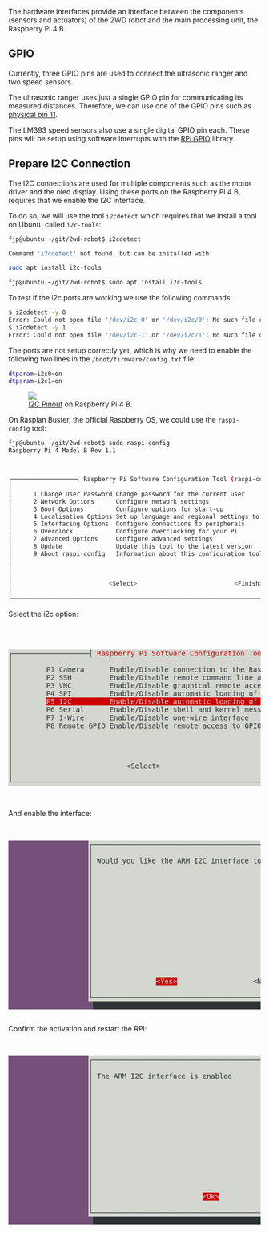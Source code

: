 The hardware interfaces provide an interface between the components (sensors and actuators) of the 2WD robot and
the main processing unit, the Raspberry Pi 4 B.

## GPIO

Currently, three GPIO pins are used to connect the ultrasonic ranger and two speed sensors.

The ultrasonic ranger uses just a single GPIO pin for communicating its measured distances.
Therefore, we can use one of the GPIO pins such as [physical pin 11](https://pinout.xyz/pinout/pin11_gpio17).

The LM393 speed sensors also use a single digital GPIO pin each. These pins will be setup using software interrupts with the [RPi.GPIO](https://pypi.org/project/RPi.GPIO/) library. 

## Prepare I2C Connection

The I2C connections are used for multiple components such as the motor driver and the oled display.
Using these ports on the Raspberry Pi 4 B, requires that we enable the I2C interface. 

To do so, we will use the tool `i2cdetect` which requires that we install a tool on Ubuntu called `i2c-tools`:

```bash
fjp@ubuntu:~/git/2wd-robot$ i2cdetect

Command 'i2cdetect' not found, but can be installed with:

sudo apt install i2c-tools

fjp@ubuntu:~/git/2wd-robot$ sudo apt install i2c-tools
```

To test if the i2c ports are working we use the following commands:

```bash
$ i2cdetect -y 0
Error: Could not open file '/dev/i2c-0' or '/dev/i2c/0': No such file or directory
$ i2cdetect -y 1
Error: Could not open file '/dev/i2c-1' or '/dev/i2c/1': No such file or directory
``` 

The ports are not setup correctly yet, which is why we need to enable the following two lines in the `/boot/firmware/config.txt` file:

```bash
dtparam=i2c0=on
dtparam=i2c1=on
```

<figure>
    <a href="https://github.com/fjp/2wd-robot/raw/master/docs/i2c-rpi-pinout.png"><img src="https://github.com/fjp/2wd-robot/raw/master/docs/i2c-rpi-pinout.png"></a>
    <figcaption><a href="https://pinout.xyz/pinout/i2c" title="I2C Pinout">I2C Pinout</a> on Raspberry Pi 4 B.</figcaption>
</figure>


On Raspian Buster, the official Raspberry OS, we could use the `raspi-config` tool:

```bash
fjp@ubuntu:~/git/2wd-robot$ sudo raspi-config
Raspberry Pi 4 Model B Rev 1.1



┌──────────────────┤ Raspberry Pi Software Configuration Tool (raspi-config) ├───────────────────┐
│                                                                                                │
│      1 Change User Password Change password for the current user                               │
│      2 Network Options      Configure network settings                                         │
│      3 Boot Options         Configure options for start-up                                     │
│      4 Localisation Options Set up language and regional settings to match your location       │
│      5 Interfacing Options  Configure connections to peripherals                               │
│      6 Overclock            Configure overclocking for your Pi                                 │
│      7 Advanced Options     Configure advanced settings                                        │
│      8 Update               Update this tool to the latest version                             │
│      9 About raspi-config   Information about this configuration tool                          │
│                                                                                                │
│                                                                                                │
│                                                                                                │
│                           <Select>                           <Finish>                          │
│                                                                                                │
└────────────────────────────────────────────────────────────────────────────────────────────────┘

```

Select the i2c option:

<pre>



<span style="background-color:#D3D7CF"><font color="#2E3436">┌──────────────────┤ </font></span><span style="background-color:#D3D7CF"><font color="#CC0000">Raspberry Pi Software Configuration Tool (raspi-config)</font></span><span style="background-color:#D3D7CF"><font color="#2E3436"> ├───────────────────┐</font></span>
<span style="background-color:#D3D7CF"><font color="#2E3436">│                                                                                                │</font></span>
<span style="background-color:#D3D7CF"><font color="#2E3436">│        P1 Camera      Enable/Disable connection to the Raspberry Pi Camera                     │</font></span>
<span style="background-color:#D3D7CF"><font color="#2E3436">│        P2 SSH         Enable/Disable remote command line access to your Pi using SSH           │</font></span>
<span style="background-color:#D3D7CF"><font color="#2E3436">│        P3 VNC         Enable/Disable graphical remote access to your Pi using RealVNC          │</font></span>
<span style="background-color:#D3D7CF"><font color="#2E3436">│        P4 SPI         Enable/Disable automatic loading of SPI kernel module                    │</font></span>
<span style="background-color:#D3D7CF"><font color="#2E3436">│        </font></span><span style="background-color:#CC0000"><font color="#D3D7CF">P5 I2C         Enable/Disable automatic loading of I2C kernel module            </font></span><span style="background-color:#D3D7CF"><font color="#2E3436">        │</font></span>
<span style="background-color:#D3D7CF"><font color="#2E3436">│        P6 Serial      Enable/Disable shell and kernel messages on the serial connection        │</font></span>
<span style="background-color:#D3D7CF"><font color="#2E3436">│        P7 1-Wire      Enable/Disable one-wire interface                                        │</font></span>
<span style="background-color:#D3D7CF"><font color="#2E3436">│        P8 Remote GPIO Enable/Disable remote access to GPIO pins                                │</font></span>
<span style="background-color:#D3D7CF"><font color="#2E3436">│                                                                                                │</font></span>
<span style="background-color:#D3D7CF"><font color="#2E3436">│                                                                                                │</font></span>
<span style="background-color:#D3D7CF"><font color="#2E3436">│                                                                                                │</font></span>
<span style="background-color:#D3D7CF"><font color="#2E3436">│                                                                                                │</font></span>
<span style="background-color:#D3D7CF"><font color="#2E3436">│                           &lt;Select&gt;                           &lt;Back&gt;                            │</font></span>
<span style="background-color:#D3D7CF"><font color="#2E3436">│                                                                                                │</font></span>
<span style="background-color:#D3D7CF"><font color="#2E3436">└────────────────────────────────────────────────────────────────────────────────────────────────┘</font></span>


</pre>

And enable the interface:

<pre>


<span style="background-color:#75507B"><font color="#EEEEEC">                   </font></span><span style="background-color:#D3D7CF"><font color="#2E3436">┌──────────────────────────────────────────────────────────┐</font></span>
<span style="background-color:#75507B"><font color="#EEEEEC">                   </font></span><span style="background-color:#D3D7CF"><font color="#2E3436">│                                                          │</font></span><span style="background-color:#2E3436"><font color="#EEEEEC"> </font></span>
<span style="background-color:#75507B"><font color="#EEEEEC">                   </font></span><span style="background-color:#D3D7CF"><font color="#2E3436">│ Would you like the ARM I2C interface to be enabled?      │</font></span><span style="background-color:#2E3436"><font color="#EEEEEC"> </font></span>
<span style="background-color:#75507B"><font color="#EEEEEC">                   </font></span><span style="background-color:#D3D7CF"><font color="#2E3436">│                                                          │</font></span><span style="background-color:#2E3436"><font color="#EEEEEC"> </font></span>
<span style="background-color:#75507B"><font color="#EEEEEC">                   </font></span><span style="background-color:#D3D7CF"><font color="#2E3436">│                                                          │</font></span><span style="background-color:#2E3436"><font color="#EEEEEC"> </font></span>
<span style="background-color:#75507B"><font color="#EEEEEC">                   </font></span><span style="background-color:#D3D7CF"><font color="#2E3436">│                                                          │</font></span><span style="background-color:#2E3436"><font color="#EEEEEC"> </font></span>
<span style="background-color:#75507B"><font color="#EEEEEC">                   </font></span><span style="background-color:#D3D7CF"><font color="#2E3436">│                                                          │</font></span><span style="background-color:#2E3436"><font color="#EEEEEC"> </font></span>
<span style="background-color:#75507B"><font color="#EEEEEC">                   </font></span><span style="background-color:#D3D7CF"><font color="#2E3436">│                                                          │</font></span><span style="background-color:#2E3436"><font color="#EEEEEC"> </font></span>
<span style="background-color:#75507B"><font color="#EEEEEC">                   </font></span><span style="background-color:#D3D7CF"><font color="#2E3436">│                                                          │</font></span><span style="background-color:#2E3436"><font color="#EEEEEC"> </font></span>
<span style="background-color:#75507B"><font color="#EEEEEC">                   </font></span><span style="background-color:#D3D7CF"><font color="#2E3436">│                                                          │</font></span><span style="background-color:#2E3436"><font color="#EEEEEC"> </font></span>
<span style="background-color:#75507B"><font color="#EEEEEC">                   </font></span><span style="background-color:#D3D7CF"><font color="#2E3436">│                                                          │</font></span><span style="background-color:#2E3436"><font color="#EEEEEC"> </font></span>
<span style="background-color:#75507B"><font color="#EEEEEC">                   </font></span><span style="background-color:#D3D7CF"><font color="#2E3436">│                                                          │</font></span><span style="background-color:#2E3436"><font color="#EEEEEC"> </font></span>
<span style="background-color:#75507B"><font color="#EEEEEC">                   </font></span><span style="background-color:#D3D7CF"><font color="#2E3436">│                                                          │</font></span><span style="background-color:#2E3436"><font color="#EEEEEC"> </font></span>
<span style="background-color:#75507B"><font color="#EEEEEC">                   </font></span><span style="background-color:#D3D7CF"><font color="#2E3436">│                                                          │</font></span><span style="background-color:#2E3436"><font color="#EEEEEC"> </font></span>
<span style="background-color:#75507B"><font color="#EEEEEC">                   </font></span><span style="background-color:#D3D7CF"><font color="#2E3436">│                                                          │</font></span><span style="background-color:#2E3436"><font color="#EEEEEC"> </font></span>
<span style="background-color:#75507B"><font color="#EEEEEC">                   </font></span><span style="background-color:#D3D7CF"><font color="#2E3436">│                                                          │</font></span><span style="background-color:#2E3436"><font color="#EEEEEC"> </font></span>
<span style="background-color:#75507B"><font color="#EEEEEC">                   </font></span><span style="background-color:#D3D7CF"><font color="#2E3436">│                                                          │</font></span><span style="background-color:#2E3436"><font color="#EEEEEC"> </font></span>
<span style="background-color:#75507B"><font color="#EEEEEC">                   </font></span><span style="background-color:#D3D7CF"><font color="#2E3436">│               </font></span><span style="background-color:#CC0000"><font color="#D3D7CF">&lt;Yes&gt;</font></span><span style="background-color:#D3D7CF"><font color="#2E3436">                  &lt;No&gt;                │</font></span><span style="background-color:#2E3436"><font color="#EEEEEC"> </font></span>
<span style="background-color:#75507B"><font color="#EEEEEC">                   </font></span><span style="background-color:#D3D7CF"><font color="#2E3436">│                                                          │</font></span><span style="background-color:#2E3436"><font color="#EEEEEC"> </font></span>
<span style="background-color:#75507B"><font color="#EEEEEC">                   </font></span><span style="background-color:#D3D7CF"><font color="#2E3436">└──────────────────────────────────────────────────────────┘</font></span><span style="background-color:#2E3436"><font color="#EEEEEC"> </font></span>
<span style="background-color:#75507B"><font color="#EEEEEC">                    </font></span><span style="background-color:#2E3436"><font color="#EEEEEC">                                                            </font></span>

</pre>

Confirm the activation and restart the RPi:

<pre>


<span style="background-color:#75507B"><font color="#EEEEEC">                   </font></span><span style="background-color:#D3D7CF"><font color="#2E3436">┌──────────────────────────────────────────────────────────┐</font></span>
<span style="background-color:#75507B"><font color="#EEEEEC">                   </font></span><span style="background-color:#D3D7CF"><font color="#2E3436">│                                                          │</font></span><span style="background-color:#2E3436"><font color="#EEEEEC"> </font></span>
<span style="background-color:#75507B"><font color="#EEEEEC">                   </font></span><span style="background-color:#D3D7CF"><font color="#2E3436">│ The ARM I2C interface is enabled                         │</font></span><span style="background-color:#2E3436"><font color="#EEEEEC"> </font></span>
<span style="background-color:#75507B"><font color="#EEEEEC">                   </font></span><span style="background-color:#D3D7CF"><font color="#2E3436">│                                                          │</font></span><span style="background-color:#2E3436"><font color="#EEEEEC"> </font></span>
<span style="background-color:#75507B"><font color="#EEEEEC">                   </font></span><span style="background-color:#D3D7CF"><font color="#2E3436">│                                                          │</font></span><span style="background-color:#2E3436"><font color="#EEEEEC"> </font></span>
<span style="background-color:#75507B"><font color="#EEEEEC">                   </font></span><span style="background-color:#D3D7CF"><font color="#2E3436">│                                                          │</font></span><span style="background-color:#2E3436"><font color="#EEEEEC"> </font></span>
<span style="background-color:#75507B"><font color="#EEEEEC">                   </font></span><span style="background-color:#D3D7CF"><font color="#2E3436">│                                                          │</font></span><span style="background-color:#2E3436"><font color="#EEEEEC"> </font></span>
<span style="background-color:#75507B"><font color="#EEEEEC">                   </font></span><span style="background-color:#D3D7CF"><font color="#2E3436">│                                                          │</font></span><span style="background-color:#2E3436"><font color="#EEEEEC"> </font></span>
<span style="background-color:#75507B"><font color="#EEEEEC">                   </font></span><span style="background-color:#D3D7CF"><font color="#2E3436">│                                                          │</font></span><span style="background-color:#2E3436"><font color="#EEEEEC"> </font></span>
<span style="background-color:#75507B"><font color="#EEEEEC">                   </font></span><span style="background-color:#D3D7CF"><font color="#2E3436">│                                                          │</font></span><span style="background-color:#2E3436"><font color="#EEEEEC"> </font></span>
<span style="background-color:#75507B"><font color="#EEEEEC">                   </font></span><span style="background-color:#D3D7CF"><font color="#2E3436">│                                                          │</font></span><span style="background-color:#2E3436"><font color="#EEEEEC"> </font></span>
<span style="background-color:#75507B"><font color="#EEEEEC">                   </font></span><span style="background-color:#D3D7CF"><font color="#2E3436">│                                                          │</font></span><span style="background-color:#2E3436"><font color="#EEEEEC"> </font></span>
<span style="background-color:#75507B"><font color="#EEEEEC">                   </font></span><span style="background-color:#D3D7CF"><font color="#2E3436">│                                                          │</font></span><span style="background-color:#2E3436"><font color="#EEEEEC"> </font></span>
<span style="background-color:#75507B"><font color="#EEEEEC">                   </font></span><span style="background-color:#D3D7CF"><font color="#2E3436">│                                                          │</font></span><span style="background-color:#2E3436"><font color="#EEEEEC"> </font></span>
<span style="background-color:#75507B"><font color="#EEEEEC">                   </font></span><span style="background-color:#D3D7CF"><font color="#2E3436">│                                                          │</font></span><span style="background-color:#2E3436"><font color="#EEEEEC"> </font></span>
<span style="background-color:#75507B"><font color="#EEEEEC">                   </font></span><span style="background-color:#D3D7CF"><font color="#2E3436">│                                                          │</font></span><span style="background-color:#2E3436"><font color="#EEEEEC"> </font></span>
<span style="background-color:#75507B"><font color="#EEEEEC">                   </font></span><span style="background-color:#D3D7CF"><font color="#2E3436">│                                                          │</font></span><span style="background-color:#2E3436"><font color="#EEEEEC"> </font></span>
<span style="background-color:#75507B"><font color="#EEEEEC">                   </font></span><span style="background-color:#D3D7CF"><font color="#2E3436">│                          </font></span><span style="background-color:#CC0000"><font color="#D3D7CF">&lt;Ok&gt;</font></span><span style="background-color:#D3D7CF"><font color="#2E3436">                            │</font></span><span style="background-color:#2E3436"><font color="#EEEEEC"> </font></span>
<span style="background-color:#75507B"><font color="#EEEEEC">                   </font></span><span style="background-color:#D3D7CF"><font color="#2E3436">│                                                          │</font></span><span style="background-color:#2E3436"><font color="#EEEEEC"> </font></span>
<span style="background-color:#75507B"><font color="#EEEEEC">                   </font></span><span style="background-color:#D3D7CF"><font color="#2E3436">└──────────────────────────────────────────────────────────┘</font></span><span style="background-color:#2E3436"><font color="#EEEEEC"> </font></span>
<span style="background-color:#75507B"><font color="#EEEEEC">                    </font></span><span style="background-color:#2E3436"><font color="#EEEEEC">                                                            </font></span>

</pre>
